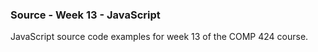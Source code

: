 ### Source - Week 13 - JavaScript

JavaScript source code examples for week 13 of the COMP 424 course.

